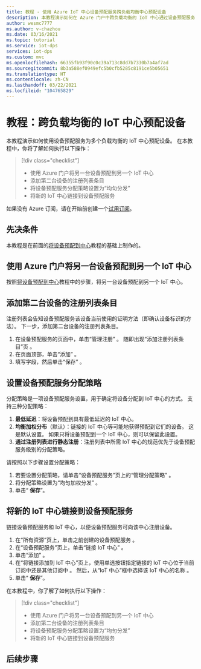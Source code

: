 ```yaml
---
title: 教程 - 使用 Azure IoT 中心设备预配服务跨负载均衡中心预配设备
description: 本教程演示如何在 Azure 门户中跨负载均衡的 IoT 中心通过设备预配服务 (DPS) 自动预配设备
author: wesmc7777
ms.author: v-chazhou
ms.date: 03/16/2021
ms.topic: tutorial
ms.service: iot-dps
services: iot-dps
ms.custom: mvc
ms.openlocfilehash: 66355fb93f90c0c39a713c8dd7b7330b7a4af7ad
ms.sourcegitcommit: 8b3a588ef0949efc5b0cfb5285c8191ce5b05651
ms.translationtype: HT
ms.contentlocale: zh-CN
ms.lasthandoff: 03/22/2021
ms.locfileid: "104765829"
---
```

# <a name="tutorial-provision-devices-across-load-balanced-iot-hubs"></a>教程：跨负载均衡的 IoT 中心预配设备

本教程演示如何使用设备预配服务为多个负载均衡的 IoT 中心预配设备。 在本教程中，你将了解如何执行以下操作：

> [!div class="checklist"]
> * 使用 Azure 门户将另一台设备预配到另一个 IoT 中心 
> * 添加第二台设备的注册列表条目
> * 将设备预配服务分配策略设置为“均匀分发”
> * 将新的 IoT 中心链接到设备预配服务

如果没有 Azure 订阅，请在开始前创建一个[试用订阅](https://www.microsoft.com/china/azure/index.html?fromtype=cn)。

## <a name="prerequisites"></a>先决条件

本教程是在前面的[将设备预配到中心](tutorial-provision-device-to-hub.md)教程的基础上制作的。

## <a name="use-the-azure-portal-to-provision-a-second-device-to-a-second-iot-hub"></a>使用 Azure 门户将另一台设备预配到另一个 IoT 中心

按照[将设备预配到中心](tutorial-provision-device-to-hub.md)教程中的步骤，将另一台设备预配到另一个 IoT 中心。

## <a name="add-an-enrollment-list-entry-to-the-second-device"></a>添加第二台设备的注册列表条目

注册列表会告知设备预配服务该设备当前使用的证明方法（即确认设备标识的方法）。 下一步，添加第二台设备的注册列表条目。 

1. 在设备预配服务的页面中，单击“管理注册”  。 随即出现“添加注册列表条目”页  。 
2. 在页面顶部，单击“添加”  。
2. 填写字段，然后单击“保存”  。

## <a name="set-the-device-provisioning-service-allocation-policy"></a>设置设备预配服务分配策略

分配策略是一项设备预配服务设置，用于确定将设备分配到 IoT 中心的方式。 支持三种分配策略： 

1. **最低延迟**：将设备预配到具有最低延迟的 IoT 中心。
2. **均衡加权分布**（默认）：链接的 IoT 中心等可能地获得预配到它们的设备。 这是默认设置。 如果只将设备预配到一个 IoT 中心，则可以保留此设置。 
3. **通过注册列表进行静态注册**：注册列表中所需 IoT 中心的规范优先于设备预配服务级别的分配策略。

请按照以下步骤设置分配策略：

1. 若要设置分配策略，请单击“设备预配服务”页上的“管理分配策略”  。
2. 将分配策略设置为“均匀加权分发”  。
3. 单击“ **保存**”。

## <a name="link-the-new-iot-hub-to-the-device-provisioning-service"></a>将新的 IoT 中心链接到设备预配服务

链接设备预配服务和 IoT 中心，以便设备预配服务可向该中心注册设备。

1. 在“所有资源”页上，单击之前创建的设备预配服务  。
2. 在“设备预配服务”页上，单击“链接 IoT 中心”  。
3. 单击“添加”  。
4. 在“将链接添加到 IoT 中心”页上，使用单选按钮指定链接的 IoT 中心位于当前订阅中还是其他订阅中  。 然后，从“IoT 中心”框中选择该 IoT 中心的名称  。
5. 单击“ **保存**”。

在本教程中，你了解了如何执行以下操作：

> [!div class="checklist"]
> * 使用 Azure 门户将另一台设备预配到另一个 IoT 中心 
> * 添加第二台设备的注册列表条目
> * 将设备预配服务分配策略设置为“均匀分发”
> * 将新的 IoT 中心链接到设备预配服务

## <a name="next-steps"></a>后续步骤

<!-- Advance to the next tutorial to learn how to 
 Replace this .md
> [!div class="nextstepaction"]
> [Bind an existing custom SSL certificate to Azure Web Apps]()
-->
